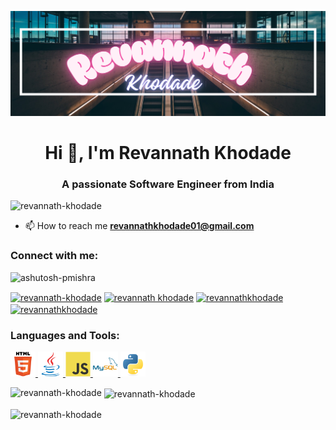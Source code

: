 ![logo](https://github.com/Revannath-Khodade/Revannath-Khodade/blob/main/White%20Border%20Symmetrical%20Image%20Twitter%20Header.png)
<h1 align="center">Hi 👋, I'm Revannath Khodade</h1>
<h3 align="center">A passionate Software Engineer from India</h3>

<p align="left"> <img src="https://komarev.com/ghpvc/?username=revannath-khodade&label=Profile%20views&color=0e75b6&style=flat" alt="revannath-khodade" /> </p>

- 📫 How to reach me **revannathkhodade01@gmail.com**

<h3 align="left">Connect with me:</h3>

<p align="left"> <img src="https://komarev.com/ghpvc/?username=ashutosh-pmishra&label=Profile%20views&color=0e75b6&style=flat" alt="ashutosh-pmishra" /> </p>

<p align="left">
<a href="https://www.linkedin.com/in/revannath-khodade-b79231259/" target="blank"><img align="center" src="https://raw.githubusercontent.com/rahuldkjain/github-profile-readme-generator/master/src/images/icons/Social/linked-in-alt.svg" alt="revannath-khodade" height="30" width="40" /></a>
<a href="https://www.facebook.com/RevannathKhodade" target="blank"><img align="center" src="https://raw.githubusercontent.com/rahuldkjain/github-profile-readme-generator/master/src/images/icons/Social/facebook.svg" alt="revannath khodade" height="30" width="40" /></a>
<a href="https://www.youtube.com/@RevannathKhodade" target="blank"><img align="center" src="https://raw.githubusercontent.com/rahuldkjain/github-profile-readme-generator/master/src/images/icons/Social/instagram.svg" alt="revannathkhodade" height="30" width="40" /></a>
<a href="https://www.youtube.com/@RevannathKhodade" target="blank"><img align="center" src="https://raw.githubusercontent.com/rahuldkjain/github-profile-readme-generator/master/src/images/icons/Social/youtube.svg" alt="revannathkhodade" height="30" width="40" /></a>
</p>

<h3 align="left">Languages and Tools:</h3>
<p align="left"> <a href="https://www.w3.org/html/" target="_blank" rel="noreferrer"> <img src="https://raw.githubusercontent.com/devicons/devicon/master/icons/html5/html5-original-wordmark.svg" alt="html5" width="40" height="40"/> </a> <a href="https://www.java.com" target="_blank" rel="noreferrer"> <img src="https://raw.githubusercontent.com/devicons/devicon/master/icons/java/java-original.svg" alt="java" width="40" height="40"/> </a> <a href="https://developer.mozilla.org/en-US/docs/Web/JavaScript" target="_blank" rel="noreferrer"> <img src="https://raw.githubusercontent.com/devicons/devicon/master/icons/javascript/javascript-original.svg" alt="javascript" width="40" height="40"/> </a> <a href="https://www.mysql.com/" target="_blank" rel="noreferrer"> <img src="https://raw.githubusercontent.com/devicons/devicon/master/icons/mysql/mysql-original-wordmark.svg" alt="mysql" width="40" height="40"/> </a> <a href="https://www.python.org" target="_blank" rel="noreferrer"> <img src="https://raw.githubusercontent.com/devicons/devicon/master/icons/python/python-original.svg" alt="python" width="40" height="40"/> </a> </p>

<p><img align="left" src="https://github-readme-stats.vercel.app/api/top-langs?username=revannath-khodade&show_icons=true&locale=en&layout=compact" alt="revannath-khodade" /></p>

<p>&nbsp;<img align="center" src="https://github-readme-stats.vercel.app/api?username=revannath-khodade&show_icons=true&locale=en" alt="revannath-khodade" /></p>

<p><img align="center" src="https://github-readme-streak-stats.herokuapp.com/?user=revannath-khodade&" alt="revannath-khodade" /></p>
